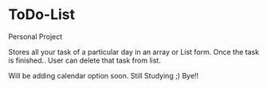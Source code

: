 # ToDo-List
Personal Project 


Stores all your task of a particular day in an array or List form. 
Once the task is finished.. User can delete that task from list.


Will be adding calendar option soon. Still Studying ;)
Bye!!
